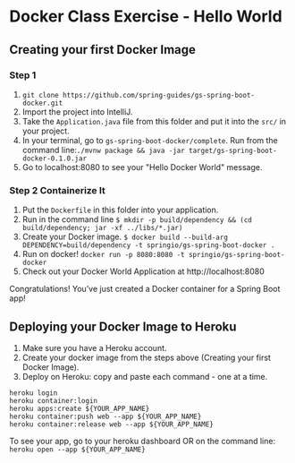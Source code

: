 # Docker Class Exercise - Hello World

## Creating your first Docker Image

### Step 1 
1. `git clone https://github.com/spring-guides/gs-spring-boot-docker.git`
2. Import the project into IntelliJ.
3. Take the `Application.java` file from this folder and put it into the `src/` in your project.
4. In your terminal, go to `gs-spring-boot-docker/complete`. Run from the command line:`./mvnw package && java -jar target/gs-spring-boot-docker-0.1.0.jar`
5. Go to localhost:8080 to see your "Hello Docker World" message.

### Step 2 Containerize It
1. Put the `Dockerfile` in this folder into your application.
2. Run in the command line `$ mkdir -p build/dependency && (cd build/dependency; jar -xf ../libs/*.jar)`
3. Create your Docker image.
`$ docker build --build-arg DEPENDENCY=build/dependency -t springio/gs-spring-boot-docker .`
4. Run on docker!
`docker run -p 8080:8080 -t springio/gs-spring-boot-docker`
5. Check out your Docker World Application at http://localhost:8080

Congratulations! You’ve just created a Docker container for a Spring Boot app! 

## Deploying your Docker Image to Heroku

1. Make sure you have a Heroku account.
2. Create your docker image from the steps above (Creating your first Docker Image).
3. Deploy on Heroku: copy and paste each command - one at a time.
```
heroku login
heroku container:login
heroku apps:create ${YOUR_APP_NAME}
heroku container:push web --app ${YOUR_APP_NAME}
heroku container:release web --app ${YOUR_APP_NAME}
```

To see your app, go to your heroku dashboard OR on the command line: `heroku open --app ${YOUR_APP_NAME}`

